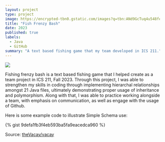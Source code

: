 ```yaml
---
layout: project
type: project
image: https://encrypted-tbn0.gstatic.com/images?q=tbn:ANd9GcTuq4u548feKnZKpcV_Ask1llKZIpomDxsKTg&s
title: "Fish Frenzy Bash"
date: 2023
published: true
labels:
  - Java
  - GitHub
summary: "A text based fishing game that my team developed in ICS 211."
---
```


<img class="img-fluid" src="../img/vacay/vacay-home-page.png">

Fishing frenzy bash is a text based fishing game that I helped create as a team project in ICS 211, Fall 2023. Through this project, I was able to strengthen my skills in coding through implementing hierarchal relationships amongst 21 Java files, ultimately demonstrating proper usage of inheritance and polymorphism. Along with that, I was able to practice working alongside a team, with emphasis on communication, as well as engage with the usage of Github.

Here is some example code to illustrate Simple Schema use:

{% gist 9defa1fb3f4eb593ba5fa9eacedca960 %}
 
Source: <a href="https://github.com/ICSatKCC/a6-lawa-i-fishing-game-f23-g4_f23_a6">theVacay/vacay</a>
